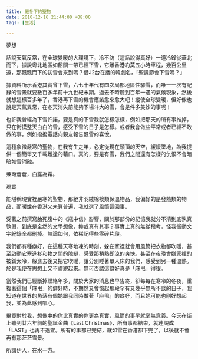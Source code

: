 ```yaml
---
title: 嚴冬下的聖物
date: 2010-12-16 21:44:00 +08:00
tags: [生活]

---
```


夢想  

  
 話說天氣反常，在全球變暖的大環境下，冷不防（這話說得真好）一道冷鋒從華北而下，據說粵北地區如韶關一帶已經下雪，它離香港約莫五小時車程，幾百公里遠，那飄飄而下的初雪會來到嗎？借J2台在播的韓劇名，「聖誕節會下雪嗎？」  
  
 據資料所示香港其實曾下雪，六七十年代有四次局部地區性驟雪，而唯一一次有記錄的雪景就要數百多年前十九世紀末期。過去不時聽到百年一遇的氣候現象，然後就想這樣百多年了，香港再下雪的機會應該愈來愈大吧！縱使全球變暖，但好像也說是天氣異常，在冬天消失前能夠下場斗大的雪，會是件多美妙的事呢！  
  
 也許我曾經為下雪許諾，要是真的下雪我就怎樣怎樣，例如把那天的所有事推掉，只在街摸整天白白的雪，感受下雪的日子是怎樣。或者我會做些平常或者已經不敢做的事，例如撥撥電話向親友報告飄雪的喜悅。  
  
 這種象徵嚴寒的聖物，在我有生之年，必定從現在頭頂的天空，緩緩墜地，為我提供一個簡單又千載難逢的藉口。真的，要是有雪，我們之間還有怎樣的仇恨不會暗暗如雪消融。  
  
蒹葭蒼蒼，白露為霜。  

  
現實

  
 能堪稱現實裡嚴寒的聖物，那絕非羽絨棉襖類保溫物品，我偏好的是發熱類的物品，而暖爐在香港又未算普遍，我就選了風筒這回事。  
  
 受著之前撰寫胎死腹中的《瓶中信》影響，關於那部份的記憶我就分不清到底孰真孰假，到底是全然的文學想像，抑或真有其事？事實上真的無從稽考，怪我衝動文字紀錄全都刪掉。無論如何，依稀記得些零碎片段。  
  
 我們都有種癖好，在這種天寒地凍的時刻，躲在家裡就會用風筒把衣物都吹暖，甚至啟動它塞進衫和物之間的隙縫，感受那稍熱即涼的爽快。甚至在夜晚會嫌家裡的被鋪太冷，躲進去後又把它吹暖，讓分別睡著單人床的我們，感受到另一種溫熱。於是我便在思想上又不禮貌起來。無可否認這癖好真是「麻甩」得很。  
  
 當然我們已經斷掉聯絡年多，關於大家的消息也早告終，卻每每在寒冷的冬夜，重複著這個「麻甩」的癖好時，不期然又會憶起那段罕有又幾乎無所不談的日子，我知道在世界的角落有個她跟我同時做著「麻甩」的癖好，而且她可能也剛好想起我，並為此感到嘔心。  
  
 畢竟對於我，想像中的你比真實的你更為真實，風筒的事早就毫無意義。今天在街上聽到廿六年前的聖誕金曲《Last Christmas》，所有事都結束，就連說成「LAST」也再不適宜。所有的事都已完結，就如雪在香港都下完了，以後就不會再有那茫茫雪景。  
  
所謂伊人，在水一方。  
